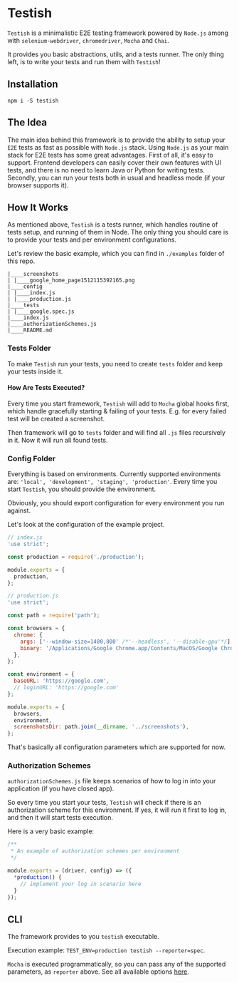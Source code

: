# Testish
`Testish` is a minimalistic E2E testing framework powered by `Node.js` among with `selenium-webdriver`, `chromedriver`, `Mocha` and `Chai`.

It provides you basic abstractions, utils, and a tests runner. The only thing left, is to write your tests and run them with `Testish`!

## Installation
`npm i -S testish`

## The Idea
The main idea behind this framework is to provide the ability to setup your `E2E` tests as fast as possible with `Node.js` stack. Using `Node.js` as your main stack for E2E tests has some great advantages. First of all, it's easy to support. Frontend developers can easily cover their own features with UI tests, and there is no need to learn Java or Python for writing tests. Secondly, you can run your tests both in usual and headless mode (if your browser supports it).

## How It Works
As mentioned above, `Testish` is a tests runner, which handles routine of tests setup, and running of them in Node. The only thing you should care is to provide your tests and per environment configurations.

Let's review the basic example, which you can find in `./examples` folder of this repo.

```
|____screenshots
| |____google_home_page1512115392165.png
|____config
| |____index.js
| |____production.js
|____tests
| |____google.spec.js
|____index.js
|____authorizationSchemes.js
|____README.md
```

### Tests Folder
To make `Testish` run your tests, you need to create `tests` folder and keep your tests inside it.
#### How Are Tests Executed?
Every time you start framework, `Testish` will add to `Mocha` global hooks first, which handle gracefully starting & failing of your tests. E.g. for every failed test will be created a screenshot. 

Then framework will go to `tests` folder and will find all `.js` files recursively in it. Now it will run all found tests.

### Config Folder
Everything is based on environments.
Currently supported environments are: `'local', 'development', 'staging', 'production'`. Every time you start `Testish`, you should provide the environment.

Obviously, you should export configuration for every environment you run against.

Let's look at the configuration of the example project.

```javascript
// index.js
'use strict';

const production = require('./production');

module.exports = {
  production,
};
```
```javascript
// production.js
'use strict';

const path = require('path');

const browsers = {
  chrome: {
    args: ['--window-size=1400,800' /*'--headless', '--disable-gpu'*/],
    binary: '/Applications/Google Chrome.app/Contents/MacOS/Google Chrome',
  },
};

const environment = {
  baseURL: 'https://google.com',
  // loginURL: 'https://google.com'
};

module.exports = {
  browsers,
  environment,
  screenshotsDir: path.join(__dirname, '../screenshots'),
};
```
That's basically all configuration parameters which are supported for now.

### Authorization Schemes
`authorizationSchemes.js` file keeps scenarios of how to log in into your application (if you have closed app).

So every time you start your tests, `Testish` will check if there is an authorization scheme for this environment. If yes, it will run it first to log in, and then it will start tests execution.

Here is a very basic example:
```javascript
/**
 * An example of authorization schemes per environment
 */

module.exports = (driver, config) => ({
  *production() {
    // implement your log in scenario here
  }
});
```

## CLI
The framework provides to you `testish` executable.

Execution example: `TEST_ENV=production testish --reporter=spec`.

`Mocha` is executed programmatically, so you can pass any of the supported parameters, as `reporter` above. See all available options [here](https://github.com/mochajs/mocha/wiki/Using-mocha-programmatically#set-options).
